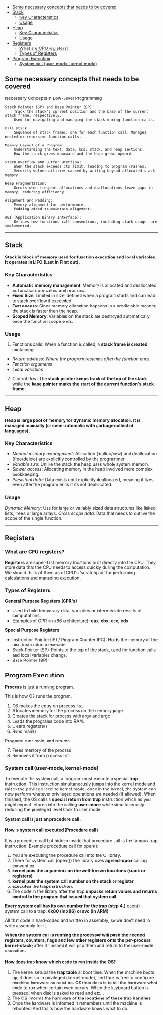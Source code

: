 <!--toc:start-->

- [Some necessary concepts that needs to be covered](#some-necessary-concepts-that-needs-to-be-covered)
- [Stack](#stack)
  - [Key Characteristics](#key-characteristics)
  - [Usage](#usage)
- [Heap](#heap)
  - [Key Characteristics](#key-characteristics)
  - [Usage](#usage)
- [Registers](#registers)
  - [What are CPU registers?](#what-are-cpu-registers)
  - [Types of Registers](#types-of-registers)
- [Program Execution](#program-execution)
  - [System call (user-mode, kernel-mode)](#system-call-user-mode-kernel-mode)
  <!--toc:end-->

## Some necessary concepts that needs to be covered

Necessary Concepts in Low-Level Programming

    Stack Pointer (SP) and Base Pointer (BP):
        Track the stack's current position and the base of the current stack frame, respectively.
        Used for navigating and managing the stack during function calls.

    Call Stack:
        Sequence of stack frames, one for each function call. Manages nested or recursive function calls.

    Memory Layout of a Program:
        Understanding the text, data, bss, stack, and heap sections.
        How the stack grows downward and the heap grows upward.

    Stack Overflow and Buffer Overflow:
        When the stack exceeds its limit, leading to program crashes.
        Security vulnerabilities caused by writing beyond allocated stack memory.

    Heap Fragmentation:
        Occurs when frequent allocations and deallocations leave gaps in memory, reducing efficiency.

    Alignment and Padding:
        Memory alignment for performance.
        Padding added to maintain alignment.

    ABI (Application Binary Interface):
        Defines how functions call conventions, including stack usage, are implemented.

---

## Stack

**Stack is block of memory used for function execution and local variables. It operates in LIFO (Last in First out).**

### Key Characteristics

- **Automatic memory management**: Memory is allocated and deallocated as functions are called and returned.
- **Fixed Size**: Limited in size, defined when a program starts and can lead to stack overflow if exceeded.
- **Fast access**: Since memory allocation happens in a predictable manner, the stack is faster then the heap.
- **Scoped Memory**: Variables on the stack are destroyed automatically once the function scope ends.

### Usage

1. Functions calls: When a function is called, a **stack frame is created** containing:

- _Return address: Where the program resumes after the function ends._
- _Function arguments_
- _Local variables_

2. Control flow: The **stack pointer keeps track of the top of the stack**, while the **base pointer marks the start of the current function's stack frame.**

---

## Heap

**Heap is large pool of memory for dynamic memory allocation. It is managed manually (or semi-automatic with garbage collected languages).**

### Key Characteristics

- _Manual memory management_: Allocation (malloc/new) and deallocation (free/delete) are explicitly controlled by the programmer.
- _Variable size_: Unlike the stack the heap uses whole system memory.
- _Slower access_: Allocating memory in the heap involved more complex bookkeeping.
- _Presistent data_: Data exists until explicitly deallocated, meaning it lives even after the program ends if its not deallocated.

### Usage

_Dynamic Memory_: Use for large or variably sized data structures like linked lists, trees or large arrays.
_Cross scope data_: Data that needs to outlive the scope of the single function.

---

## Registers

### What are CPU registers?

**Registers** are super-fast memory locations built directly into the CPU. They store data that the CPU needs to access quickly during the computation.
We should think of them as of CPU's 'scratchpad' for performing calculations and managing execution.

### Types of Registers

**General Purpose Registers (GPR's)**

- Used to hold temporary data, variables or intermediate results of computations.
- Examples of GPR (in x86 architecture): **eax**, **ebx**, **ecx**, **edx**

**Special Purpose Registers**

- Instruction Pointer (IP) / Program Counter (PC): Holds the memory of the next instruction to execute.
- Stack Pointer (SP): Points to the top of the stack, used for function calls and local variables change.
- Base Pointer (BP):

## Program Execution

**Process** is just a running program.

This is how OS runs the program.

1. OS makes the entry on process list.
2. Allocates memory for the process on the memory page.
3. Creates the stack for process with argv and argc
4. Loads the programs code into RAM.
5. Clears registers()
6. Runs main()

Program: runs main, and returns

7. Frees memory of the process
8. Removes it from process list.

### System call (user-mode, kernel-mode)

To execute the system call, a program must execute a special **trap** instruction.
This instruction simultaneously jumps into the kernel mode and raises the privilege level to kernel mode; once in the kernel, the system can now perform whatever privileged operations are needed (if allowed).
When finished, the OS calls a **special return from trap** instruction which as you might expect returns into the calling **user-mode** while simultaneously reducing the privileged level back to user mode.

**System call is just an procedure call.**

#### How is system call executed (Procedure call)

It is a procedure call but hidden inside that procedure call is the famous trap instruction.
Example procedure call for open():

1. You are executing the procedure call into the C library.
2. There for system call (open()) the library uses **agreed-upon** calling convention.
3. **kernel puts the arguments on the well-known locations (stack or registers)**
4. **kernel puts the system call number on the stack or register**
5. **executes the trap instruction**.
6. The code in the library after the trap **unpacks return values and returns control to the program that issued that system call.**

**Every system call has its own number for the trap (step 4.)**
open() - system call to a trap: **0x80 (in x86) or svc (in ARM)**

All that code is hard-coded and written in assembly, so we don't need to write assembly for it.

**When the system call is running the processor will push the needed registers, counters, flags and few other registers onto the per-process kernel-stack;** after it finished it will pop them and return to the user-mode execution.

#### How does trap know which code to run inside the OS?

1. The kernel setups the **trap table** at boot time.
   When the machine boots up, it does so in privileged (kernel-mode), and thus is free to configure machine hardware as need be.
   OS thus does is to tell the hardware what code to run when certain even occurs.
   When the keyboard button is pressed, when disk is asked to read and etc...
2. The OS informs the hardware of **the locations of these trap handlers**
3. Once the hardware is informed it remembers until the machine is rebooted. And that's how the hardware knows what to do.
